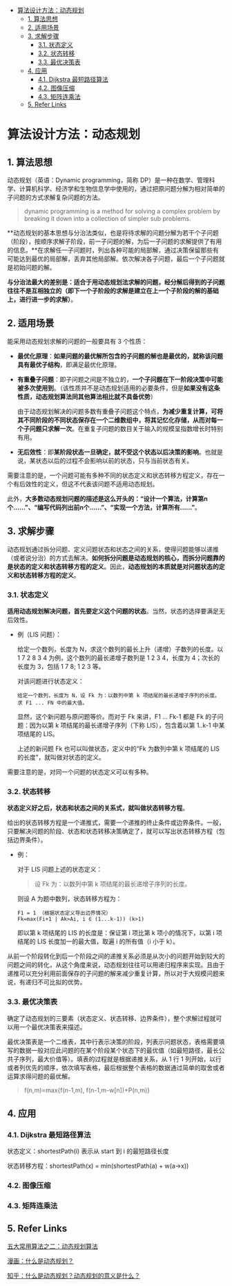 - [算法设计方法：动态规划](#算法设计方法动态规划)
  - [1. 算法思想](#1-算法思想)
  - [2. 适用场景](#2-适用场景)
  - [3. 求解步骤](#3-求解步骤)
    - [3.1. 状态定义](#31-状态定义)
    - [3.2. 状态转移](#32-状态转移)
    - [3.3. 最优决策表](#33-最优决策表)
  - [4. 应用](#4-应用)
    - [4.1. Dijkstra 最短路径算法](#41-dijkstra-最短路径算法)
    - [4.2. 图像压缩](#42-图像压缩)
    - [4.3. 矩阵连乘法](#43-矩阵连乘法)
  - [5. Refer Links](#5-refer-links)

# 算法设计方法：动态规划

## 1. 算法思想

动态规划（英语：Dynamic programming，简称 DP）是一种在数学、管理科学、计算机科学、经济学和生物信息学中使用的，通过把原问题分解为相对简单的子问题的方式求解复杂问题的方法。

> dynamic programming is a method for solving a complex problem by breaking it down into a collection of simpler sub problems.

**动态规划的基本思想与分治法类似，也是将待求解的问题分解为若干个子问题（阶段），按顺序求解子阶段，前一子问题的解，为后一子问题的求解提供了有用的信息。**在求解任一子问题时，列出各种可能的局部解，通过决策保留那些有可能达到最优的局部解，丢弃其他局部解。依次解决各子问题，最后一个子问题就是初始问题的解。

**与分治法最大的差别是：适合于用动态规划法求解的问题，经分解后得到的子问题往往不是互相独立的（即下一个子阶段的求解是建立在上一个子阶段的解的基础上，进行进一步的求解）**。

## 2. 适用场景

能采用动态规划求解的问题的一般要具有 3 个性质：
- **最优化原理**：**如果问题的最优解所包含的子问题的解也是最优的，就称该问题具有最优子结构**，即满足最优化原理。

- **有重叠子问题**：即子问题之间是不独立的，**一个子问题在下一阶段决策中可能被多次使用到**。（该性质并不是动态规划适用的必要条件，但是**如果没有这条性质，动态规划算法同其他算法相比就不具备优势**）

  由于动态规划解决的问题多数有重叠子问题这个特点，**为减少重复计算，可将其不同阶段的不同状态保存在一个二维数组中，将其记忆化存储，从而对每一个子问题只求解一次**。在重复子问题的数目关于输入的规模呈指数增长时特别有用。

- **无后效性**：即**某阶段状态一旦确定，就不受这个状态以后决策的影响**。也就是说，某状态以后的过程不会影响以前的状态，只与当前状态有关。

需要注意的是，一个问题可能有多种不同的状态定义和状态转移方程定义，存在一个有后效性的定义，但这不代表该问题不适用动态规划。

此外，**大多数动态规划问题的描述是这么开头的：“设计一个算法，计算第n个……”、“编写代码列出前n个……”、“实现一个方法，计算所有……”**。

## 3. 求解步骤

动态规划通过拆分问题、定义问题状态和状态之间的关系，使得问题能够以递推（或者说分治）的方式去解决。**如何拆分问题是动态规划的核心，而拆分问题靠的是状态的定义和状态转移方程的定义**。因此，**动态规划的本质就是对问题状态的定义和状态转移方程的定义**。

### 3.1. 状态定义

**适用动态规划解决问题，首先要定义这个问题的状态**。当然，状态的选择要满足无后效性。

- 例（LIS 问题）：
  
  给定一个数列，长度为 N，求这个数列的最长上升（递增）子数列的长度。以 1 7 2 8 3 4 为例，这个数列的最长递增子数列是 1 2 3 4，长度为 4；次长的长度为 3，包括 1 7 8; 1 2 3 等。

  对该问题进行状态定义：
  ```
  给定一个数列，长度为 N，设 Fk 为：以数列中第 k 项结尾的最长递增子序列的长度。求 F1 ... FN 中的最大值。
  ```
  显然，这个新问题与原问题等价。而对于 Fk 来讲，F1 ... Fk-1 都是 Fk 的子问题：因为以第 k 项结尾的最长递增子序列（下称 LIS），包含着以第 1..k-1 中某项结尾的 LIS。

  上述的新问题 Fk 也可以叫做状态，定义中的“Fk 为数列中第 k 项结尾的 LIS 的长度”，就叫做对状态的定义。

需要注意的是，对同一个问题的状态定义可以有多种。

### 3.2. 状态转移

**状态定义好之后，状态和状态之间的关系式，就叫做状态转移方程**。

给出的状态转移方程是一个递推式，需要一个递推的终止条件或边界条件。一般，只要解决问题的阶段、状态和状态转移决策确定了，就可以写出状态转移方程（包括边界条件）。

- 例：

  对于 LIS 问题上述的状态定义：
  > 设 Fk 为：以数列中第 k 项结尾的最长递增子序列的长度。
  
  则设 A 为题中数列，状态转移方程为：
  ```
  F1 = 1 （根据状态定义导出边界情况）
  Fk=max(Fi+1 | Ak>Ai, i ∈ (1...k-1)) (k>1)
  ```
  即以第 k 项结尾的 LIS 的长度是：保证第 i 项比第 k 项小的情况下，以第 i 项结尾的 LIS 长度加一的最大值，取遍 i 的所有值（i 小于 k）。

从前一个阶段转化到后一个阶段之间的递推关系必须是从次小的问题开始到较大的问题之间的转化，从这个角度来说，动态规划往往可以用递归程序来实现。且由于递推可以充分利用前面保存的子问题的解来减少重复计算，所以对于大规模问题来说，有递归不可比拟的优势。

### 3.3. 最优决策表

确定了动态规划的三要素（状态定义、状态转移、边界条件），整个求解过程就可以用一个最优决策表来描述。

最优决策表是一个二维表，其中行表示决策的阶段，列表示问题状态，表格需要填写的数据一般对应此问题的在某个阶段某个状态下的最优值（如最短路径，最长公共子序列，最大价值等）。填表的过程就是根据递推关系，从 1 行 1 列开始，以行或者列优先的顺序，依次填写表格，最后根据整个表格的数据通过简单的取舍或者运算求得问题的最优解。

> f(n,m)=max{f(n-1,m), f(n-1,m-w[n])+P(n,m)}

## 4. 应用

### 4.1. Dijkstra 最短路径算法

状态定义：shortestPath(i) 表示从 start 到 i 的最短路径长度

状态转移方程：shortestPath(x) = min(shortestPath(a) + w(a->x))

### 4.2. 图像压缩

### 4.3. 矩阵连乘法

## 5. Refer Links

[五大常用算法之二：动态规划算法](http://www.cnblogs.com/steven_oyj/archive/2010/05/22/1741374.html)

[漫画：什么是动态规划？](https://juejin.im/post/5a29d52cf265da43333e4da7)

[知乎：什么是动态规划？动态规划的意义是什么？](https://www.zhihu.com/question/23995189)